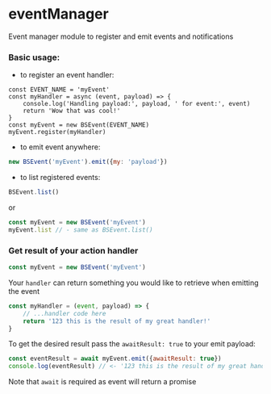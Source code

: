 # eventManager
Event manager module to register and emit events and notifications

### Basic usage: 
* to register an event handler:
```js:
const EVENT_NAME = 'myEvent'
const myHandler = async (event, payload) => {
    console.log('Handling payload:', payload, ' for event:', event)
    return 'Wow that was cool!'
}
const myEvent = new BSEvent(EVENT_NAME)
myEvent.register(myHandler)
```

* to emit event anywhere: 
```js
new BSEvent('myEvent').emit({my: 'payload'})
```

* to list registered events:
```js
BSEvent.list()
```
or
```js
const myEvent = new BSEvent('myEvent')
myEvent.list // - same as BSEvent.list()
```

### Get result of your action handler
```js 
const myEvent = new BSEvent('myEvent')
```
Your `handler` can return something you would like to retrieve when emitting the event
```js
const myHandler = (event, payload) => {
    // ...handler code here
    return '123 this is the result of my great handler!'
}
```

To get the desired result pass the `awaitResult: true` to your emit payload:
```js
const eventResult = await myEvent.emit({awaitResult: true})
console.log(eventResult) // <- '123 this is the result of my great handler!'
```
Note that `await` is required as event will return a promise